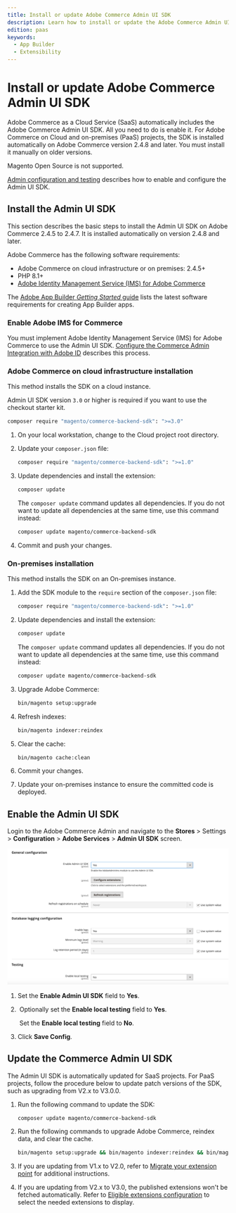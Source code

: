 ```yaml
---
title: Install or update Adobe Commerce Admin UI SDK
description: Learn how to install or update the Adobe Commerce Admin UI SDK.
edition: paas
keywords:
  - App Builder
  - Extensibility
---
```


# Install or update Adobe Commerce Admin UI SDK

Adobe Commerce as a Cloud Service (SaaS) automatically includes the Adobe Commerce Admin UI SDK. All you need to do is enable it. For Adobe Commerce on Cloud and on-premises (PaaS) projects, the SDK is installed automatically on Adobe Commerce version 2.4.8 and later. You must install it manually on older versions.

<InlineAlert variant="info" slots="text1" />

Magento Open Source is not supported.

[Admin configuration and testing](./configuration.md) describes how to enable and configure the Admin UI SDK.

## Install the Admin UI SDK

<Edition name="paas" />

This section describes the basic steps to install the Admin UI SDK on Adobe Commerce 2.4.5 to 2.4.7. It is installed automatically on version 2.4.8 and later.

Adobe Commerce has the following software requirements:

* Adobe Commerce on cloud infrastructure or on premises: 2.4.5+
* PHP 8.1+
* [Adobe Identity Management Service (IMS) for Adobe Commerce](https://experienceleague.adobe.com/docs/commerce-admin/start/admin/ims/adobe-ims-integration-overview.html)

The [Adobe App Builder _Getting Started_ guide](https://developer.adobe.com/app-builder/docs/getting_started/) lists the latest software requirements for creating App Builder apps.

### Enable Adobe IMS for Commerce

You must implement Adobe Identity Management Service (IMS) for Adobe Commerce to use the Admin UI SDK. [Configure the Commerce Admin Integration with Adobe ID](https://experienceleague.adobe.com/docs/commerce-admin/start/admin/ims/adobe-ims-config.html?lang=en) describes this process.

### Adobe Commerce on cloud infrastructure installation

This method installs the SDK on a cloud instance.

<InlineAlert variant="help" slots="text1, text2"/>

Admin UI SDK version `3.0` or higher is required if you want to use the checkout starter kit.

```bash
composer require "magento/commerce-backend-sdk": ">=3.0"
```

1. On your local workstation, change to the Cloud project root directory.

1. Update your `composer.json` file:

   ```bash
   composer require "magento/commerce-backend-sdk": ">=1.0"
   ```

1. Update dependencies and install the extension:

   ```bash
   composer update
   ```

   The `composer update` command updates all dependencies. If you do not want to update all dependencies at the same time, use this command instead:

   ```bash
   composer update magento/commerce-backend-sdk
   ```

1. Commit and push your changes.

### On-premises installation

This method installs the SDK on an On-premises instance.

1. Add the SDK module to the `require` section of the `composer.json` file:

   ```bash
   composer require "magento/commerce-backend-sdk": ">=1.0"
   ```

1. Update dependencies and install the extension:

   ```bash
   composer update
   ```

   The `composer update` command updates all dependencies. If you do not want to update all dependencies at the same time, use this command instead:

   ```bash
   composer update magento/commerce-backend-sdk
   ```

1. Upgrade Adobe Commerce:

   ```bash
   bin/magento setup:upgrade
   ```

1. Refresh indexes:

   ```bash
   bin/magento indexer:reindex
   ```

1. Clear the cache:

   ```bash
   bin/magento cache:clean
   ```

1. Commit your changes.

1. Update your on-premises instance to ensure the committed code is deployed.

## Enable the Admin UI SDK

Login to the Adobe Commerce Admin and navigate to the  **Stores** > Settings > **Configuration** > **Adobe Services** > **Admin UI SDK** screen.

![Admin UI SDK general configuration](../_images/admin-ui-sdk/configuration/general.png)

1. Set the **Enable Admin UI SDK** field to **Yes**.

1. &#8203;<Edition name="paas" /> Optionally set the **Enable local testing** field to **Yes**.

   &#8203;<Edition name="saas" /> Set the **Enable local testing** field to **No**.

1. Click **Save Config**.

## Update the Commerce Admin UI SDK

<Edition name="paas" />

The Admin UI SDK is automatically updated for SaaS projects. For PaaS projects, follow the procedure below to update patch versions of the SDK, such as upgrading from V2.x to V3.0.0.

1. Run the following command to update the SDK:

   ```bash
   composer update magento/commerce-backend-sdk
   ```

1. Run the following commands to upgrade Adobe Commerce, reindex data, and clear the cache.

   ```bash
   bin/magento setup:upgrade && bin/magento indexer:reindex && bin/magento cache:clean
   ```

1. If you are updating from V1.x to V2.0, refer to [Migrate your extension point](./extension-points/index.md#migrate-your-extension-point-from-version-1x-to-20) for additional instructions.

1. If you are updating from V2.x to V3.0, the published extensions won't be fetched automatically. Refer to [Eligible extensions configuration](./eligible-extensions-config.md) to select the needed extensions to display.
